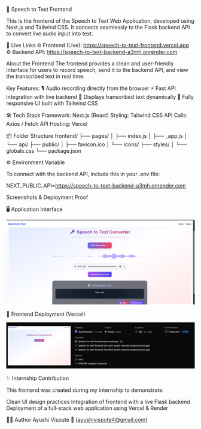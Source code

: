 🎨 Speech to Text Frontend

This is the frontend of the Speech to Text Web Application, developed using Next.js and Tailwind CSS.
It connects seamlessly to the Flask backend API to convert live audio input into text.

🚀 Live Links
🌐 Frontend (Live): https://speech-to-text-frontend.vercel.app
⚙️ Backend API: https://speech-to-text-backend-a3mh.onrender.com

About the Frontend
The frontend provides a clean and user-friendly interface for users to record speech, send it to the backend API, and view the transcribed text in real time.

Key Features:
🎙️ Audio recording directly from the browser
⚡ Fast API integration with live backend
💬 Displays transcribed text dynamically
📱 Fully responsive UI built with Tailwind CSS

🛠️ Tech Stack
Framework: Next.js (React)
Styling: Tailwind CSS
API Calls: Axios / Fetch API
Hosting: Vercel


📦 Folder Structure
frontend/
├── pages/
│   ├── index.js
│   ├── _app.js
│   └── api/
├── public/
│   ├── favicon.ico
│   └── icons/
├── styles/
│   └── globals.css
└── package.json

⚙️ Environment Variable



To connect with the backend API, include this in your .env file:

NEXT_PUBLIC_API=https://speech-to-text-backend-a3mh.onrender.com

Screenshots & Deployment Proof

🖥️ Application Interface

![alt text](<Screenshot 2025-10-28 153029-1.png>)


🎨 Frontend Deployment (Vercel)

![alt text](image.png)

✨ Internship Contribution



This frontend was created during my internship to demonstrate:

Clean UI design practices
Integration of frontend with a live Flask backend
Deployment of a full-stack web application using Vercel & Render


🧑‍💻 Author
Ayushi Vispute
📧 [ayushivispute4@gmail.com]
 







